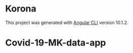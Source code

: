 # Korona

This project was generated with [Angular CLI](https://github.com/angular/angular-cli) version 10.1.2.

# Covid-19-MK-data-app
